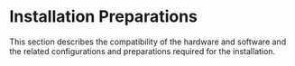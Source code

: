 # Installation Preparations<a name="EN-US_TOPIC_0214071160"></a>

This section describes the compatibility of the hardware and software and the related configurations and preparations required for the installation.




